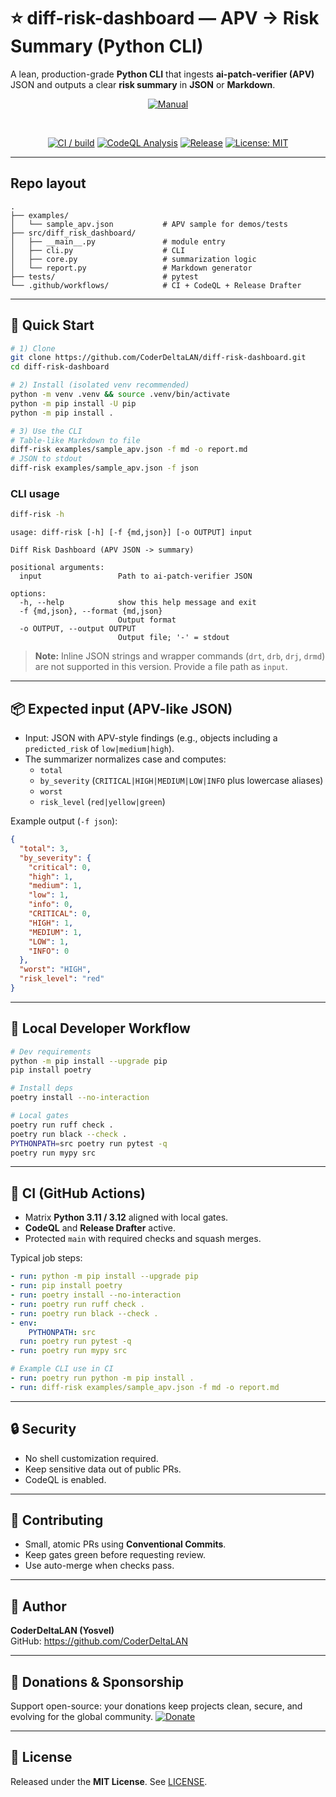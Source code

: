 # ⭐ diff-risk-dashboard — APV → Risk Summary (Python CLI)

A lean, production-grade **Python CLI** that ingests **ai-patch-verifier (APV)** JSON and outputs a clear **risk summary** in **JSON** or **Markdown**.

<div align="center">

[![Manual](https://img.shields.io/badge/Manual-User%20Guide-blue?style=for-the-badge)](docs/MANUAL.md)

<br/>

[![CI / build](https://github.com/CoderDeltaLAN/diff-risk-dashboard/actions/workflows/build.yml/badge.svg?branch=main)](https://github.com/CoderDeltaLAN/diff-risk-dashboard/actions/workflows/build.yml)
[![CodeQL Analysis](https://github.com/CoderDeltaLAN/diff-risk-dashboard/actions/workflows/codeql.yml/badge.svg?branch=main)](https://github.com/CoderDeltaLAN/diff-risk-dashboard/actions/workflows/codeql.yml)
[![Release](https://img.shields.io/github/v/release/CoderDeltaLAN/diff-risk-dashboard?display_name=tag)](https://github.com/CoderDeltaLAN/diff-risk-dashboard/releases)
[![License: MIT](https://img.shields.io/badge/License-MIT-blue.svg)](LICENSE)

</div>

---
## Repo layout

```text
.
├── examples/
│   └── sample_apv.json           # APV sample for demos/tests
├── src/diff_risk_dashboard/
│   ├── __main__.py               # module entry
│   ├── cli.py                    # CLI
│   ├── core.py                   # summarization logic
│   └── report.py                 # Markdown generator
├── tests/                        # pytest
└── .github/workflows/            # CI + CodeQL + Release Drafter
```

---

## 🚀 Quick Start

```bash
# 1) Clone
git clone https://github.com/CoderDeltaLAN/diff-risk-dashboard.git
cd diff-risk-dashboard

# 2) Install (isolated venv recommended)
python -m venv .venv && source .venv/bin/activate
python -m pip install -U pip
python -m pip install .

# 3) Use the CLI
# Table-like Markdown to file
diff-risk examples/sample_apv.json -f md -o report.md
# JSON to stdout
diff-risk examples/sample_apv.json -f json
```

### CLI usage

```bash
diff-risk -h
```

```
usage: diff-risk [-h] [-f {md,json}] [-o OUTPUT] input

Diff Risk Dashboard (APV JSON -> summary)

positional arguments:
  input                 Path to ai-patch-verifier JSON

options:
  -h, --help            show this help message and exit
  -f {md,json}, --format {md,json}
                        Output format
  -o OUTPUT, --output OUTPUT
                        Output file; '-' = stdout
```

> **Note:** Inline JSON strings and wrapper commands (`drt`, `drb`, `drj`, `drmd`) are not supported in this version. Provide a file path as `input`.

---

## 📦 Expected input (APV-like JSON)

- Input: JSON with APV-style findings (e.g., objects including a `predicted_risk` of `low|medium|high`).  
- The summarizer normalizes case and computes:
  - `total`
  - `by_severity` (`CRITICAL|HIGH|MEDIUM|LOW|INFO` plus lowercase aliases)
  - `worst`
  - `risk_level` (`red|yellow|green`)

Example output (`-f json`):

```json
{
  "total": 3,
  "by_severity": {
    "critical": 0,
    "high": 1,
    "medium": 1,
    "low": 1,
    "info": 0,
    "CRITICAL": 0,
    "HIGH": 1,
    "MEDIUM": 1,
    "LOW": 1,
    "INFO": 0
  },
  "worst": "HIGH",
  "risk_level": "red"
}
```

---

## 🧪 Local Developer Workflow

```bash
# Dev requirements
python -m pip install --upgrade pip
pip install poetry

# Install deps
poetry install --no-interaction

# Local gates
poetry run ruff check .
poetry run black --check .
PYTHONPATH=src poetry run pytest -q
poetry run mypy src
```

---

## 🔧 CI (GitHub Actions)

- Matrix **Python 3.11 / 3.12** aligned with local gates.
- **CodeQL** and **Release Drafter** active.
- Protected `main` with required checks and squash merges.

Typical job steps:

```yaml
- run: python -m pip install --upgrade pip
- run: pip install poetry
- run: poetry install --no-interaction
- run: poetry run ruff check .
- run: poetry run black --check .
- env:
    PYTHONPATH: src
  run: poetry run pytest -q
- run: poetry run mypy src

# Example CLI use in CI
- run: poetry run python -m pip install .
- run: diff-risk examples/sample_apv.json -f md -o report.md
```

---

## 🔒 Security

- No shell customization required.
- Keep sensitive data out of public PRs.
- CodeQL is enabled.

---

## 🙌 Contributing

- Small, atomic PRs using **Conventional Commits**.
- Keep gates green before requesting review.
- Use auto-merge when checks pass.

---

## 👤 Author

**CoderDeltaLAN (Yosvel)**  
GitHub: https://github.com/CoderDeltaLAN

---

## 💚 Donations & Sponsorship

Support open-source: your donations keep projects clean, secure, and evolving for the global community.
[![Donate](https://img.shields.io/badge/Donate-PayPal-0070ba?logo=paypal&logoColor=white)](https://www.paypal.com/donate/?hosted_button_id=YVENCBNCZWVPW)

---

## 📄 License

Released under the **MIT License**. See [LICENSE](LICENSE).
